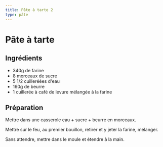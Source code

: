 ```yaml
---
title: Pâte à tarte 2
type: pâte
---
```


# Pâte à tarte

<div class="ingredients" markdown="1">

## Ingrédients
 
 - 340g de farine
 - 8 morceaux de sucre
 - 5 1/2 cuilleréées d'eau
 - 160g de beurre
 - 1 cuillerée à café de levure mélangée à la farine

</div>

<div class="preparation" markdown="1">

## Préparation

Mettre dans une casserole eau + sucre + beurre en morceaux.

Mettre sur le feu, au premier bouillon, retirer et y jeter la farine, mélanger.

Sans attendre, mettre dans le moule et étendre à la main.

</div>